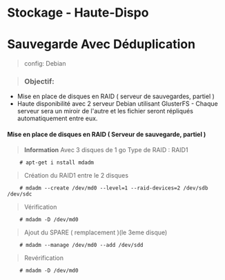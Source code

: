 # Stockage - Haute-Dispo
# Sauvegarde Avec Déduplication

> config: Debian 


>    ### Objectif: 
- Mise en place de disques en RAID ( serveur de sauvegardes, partiel ) 
- Haute disponibilité avec 2 serveur Debian utilisant GlusterFS
        - Chaque serveur sera un miroir de l'autre et les fichier seront répliqués automatiquement entre eux.

#### Mise en place de disques en RAID ( Serveur de sauvegarde, partiel )
>****Information**** 
Avec 3 disques de 1 go
Type de RAID : RAID1

        # apt-get i nstall mdadm

> Création du RAID1 entre le 2 disques
        
        # mdadm --create /dev/md0 --level=1 --raid-devices=2 /dev/sdb /dev/sdc
        
> Vérification 
        
        # mdadm -D /dev/md0
        
> Ajout du SPARE ( remplacement )(le 3eme disque)

        # mdadm --manage /dev/md0 --add /dev/sdd
        
> Revérification 
    
        # mdadm -D /dev/md0
        
        
> 